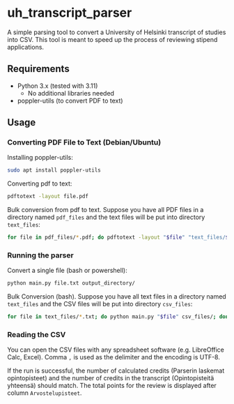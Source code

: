 # uh_transcript_parser
A simple parsing tool to convert a University of Helsinki transcript of studies into CSV. 
This tool is meant to speed up the process of reviewing stipend applications.


## Requirements
- Python 3.x (tested with 3.11)
  - No additional libraries needed
- poppler-utils (to convert PDF to text)

## Usage

### Converting PDF File to Text (Debian/Ubuntu)

Installing poppler-utils:
```bash
sudo apt install poppler-utils
```

Converting pdf to text:
```bash
pdftotext -layout file.pdf
```

Bulk conversion from pdf to text. Suppose you have all PDF files in a directory named `pdf_files` and 
the text files will be put into directory `text_files`:
```bash
for file in pdf_files/*.pdf; do pdftotext -layout "$file" "text_files/$(basename "$file" .pdf).txt"; done
```

### Running the parser

Convert a single file (bash or powershell):
```bash
python main.py file.txt output_directory/
```

Bulk Conversion (bash). Suppose you have all text files in a directory named `text_files` and
the CSV files will be put into directory `csv_files`:
```bash
for file in text_files/*.txt; do python main.py "$file" csv_files/; done
```

### Reading the CSV
You can open the CSV files with any spreadsheet software (e.g. LibreOffice Calc, Excel). 
Comma `,` is used as the delimiter and the encoding is UTF-8.

If the run is successful, the number of calculated credits (Parserin laskemat opintopisteet) 
and the number of credits in the transcript (Opintopisteitä yhteensä) should match. 
The total points for the review is displayed after column `Arvostelupisteet`. 